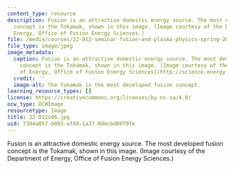 ```yaml
---
content_type: resource
description: Fusion is an attractive domestic energy source. The most developed fusion
  concept is the Tokamak, shown in this image. (Image courtesy of the Department of
  Energy, Office of Fusion Energy Sciences.)
file: /media/courses/22-012-seminar-fusion-and-plasma-physics-spring-2006/7304a857b003afd41a370decbd08f9fe_22-012s06.jpg
file_type: image/jpeg
image_metadata:
  caption: Fusion is an attractive domestic energy source. The most developed fusion
    concept is the Tokamak, shown in this image. (Image courtesy of the [Department
    of Energy, Office of Fusion Energy Sciences](http://science.energy.gov/fes/).)
  credit: ''
  image-alt: The Tokamak is the most developed fusion concept.
learning_resource_types: []
license: https://creativecommons.org/licenses/by-nc-sa/4.0/
ocw_type: OCWImage
resourcetype: Image
title: 22-012s06.jpg
uid: 7304a857-b003-afd4-1a37-0decbd08f9fe
---
```

Fusion is an attractive domestic energy source. The most developed fusion concept is the Tokamak, shown in this image. (Image courtesy of the Department of Energy, Office of Fusion Energy Sciences.)